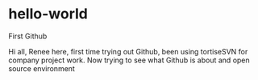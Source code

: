 # hello-world
First Github

Hi all,
Renee here, first time trying out Github, been using tortiseSVN for company project work. Now trying to see what Github is about and open source environment
